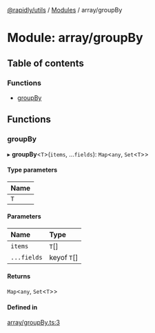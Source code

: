 [@rapidly/utils](../README.md) / [Modules](../modules.md) / array/groupBy

# Module: array/groupBy

## Table of contents

### Functions

- [groupBy](array_groupBy.md#groupby)

## Functions

### groupBy

▸ **groupBy**<`T`\>(`items`, ...`fields`): `Map`<`any`, `Set`<`T`\>\>

#### Type parameters

| Name |
| :------ |
| `T` |

#### Parameters

| Name | Type |
| :------ | :------ |
| `items` | `T`[] |
| `...fields` | keyof `T`[] |

#### Returns

`Map`<`any`, `Set`<`T`\>\>

#### Defined in

[array/groupBy.ts:3](https://github.com/canguser/rapidly-utils/blob/43b641f/main/array/groupBy.ts#L3)

